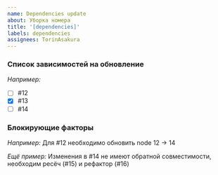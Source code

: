 ```yaml
---
name: Dependencies update
about: Уборка номера
title: '[dependencies]'
labels: dependencies
assignees: TorinAsakura
---
```


### Список зависимостей на обновление
_Например:_
- [ ] #12
- [x] #13
- [ ] #14

### Блокирующие факторы
_Например:_
Для #12 необходимо обновить node 12 -> 14

_Ещё пример:_
Изменения в #14 не имеют обратной совместимости, необходим ресёч (#15) и рефактор (#16)
